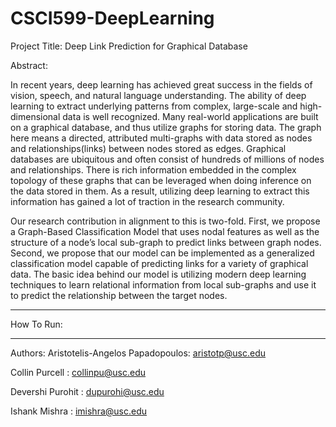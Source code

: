 # CSCI599-DeepLearning
Project Title: Deep Link Prediction for Graphical Database

Abstract:

In recent years, deep learning has achieved great success in the fields of vision, speech, and natural language understanding.
The ability of deep learning to extract underlying patterns from complex, large-scale and high-dimensional data is well recognized. Many real-world applications are built on a graphical database, and thus utilize graphs for storing data. The graph here means a directed, attributed multi-graphs with data stored as nodes and relationships(links) between nodes stored as
edges. Graphical databases are ubiquitous and often consist of hundreds of millions of nodes and relationships. There is rich information embedded in the complex topology of these graphs that can be leveraged when doing inference on the data stored in them. As a result, utilizing deep learning to extract this information has gained a lot of traction in the research community.

Our research contribution in alignment to this is two-fold. First, we propose a Graph-Based Classification Model that uses nodal features as well as the structure of a node’s local sub-graph to predict links between graph nodes. Second, we propose that our model can be implemented as a generalized classification model capable of predicting links for a variety of graphical data. The basic idea behind our model is utilizing modern deep learning techniques to learn relational information from local sub-graphs and use it to predict the relationship between the target nodes.

__________________________________________________________________________________________________________________________________
How To Run:

___________________________________________________________________________________________________________________________________
Authors:
Aristotelis-Angelos Papadopoulos: aristotp@usc.edu

Collin Purcell					: collinpu@usc.edu

Devershi Purohit				: dupurohi@usc.edu

Ishank Mishra					: imishra@usc.edu 
